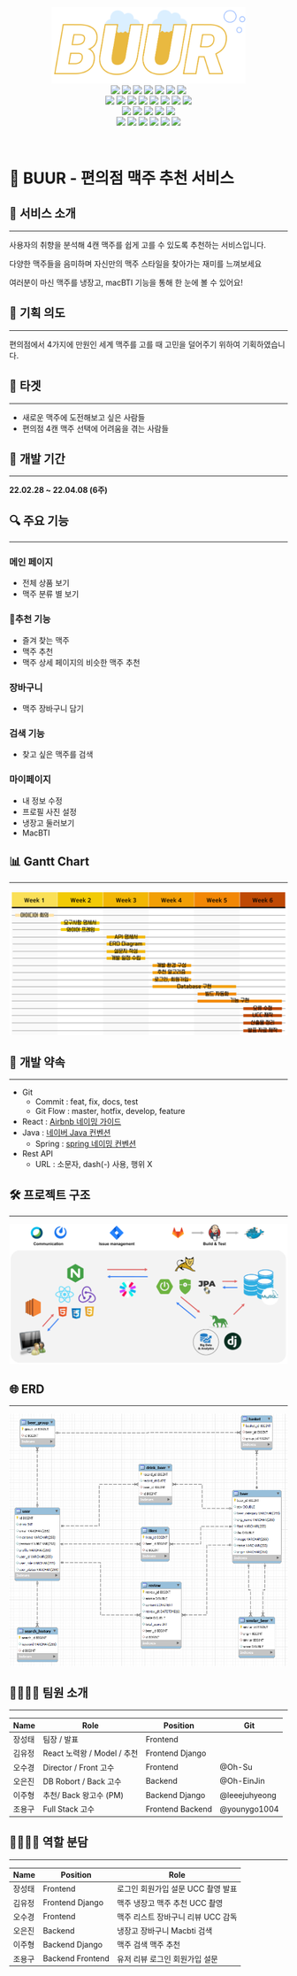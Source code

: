 <div style="text-align: center">
<div>
<img src="./assets/BUUR%20Logo.png" style="width: 350px">
</div>
  <img src="https://img.shields.io/badge/Java-open--jdk--8-007396?style=flat&logo=Java&logoColor=white"/> <img src="https://img.shields.io/badge/Spring%20Boot-2.6.4-6DB33F?style=flat&logo=Spring%20Boot&logoColor=white"/> <img src="https://img.shields.io/badge/Spring%20Security-6DB33F?style=flat&logo=Spring%20Security&logoColor=white"/> <img src="https://img.shields.io/badge/JPA-59666C?style=flat&logo=Hibernate&logoColor=white"/> <img src="https://img.shields.io/badge/MySQL-8.0.28-4479A1?style=flat&logo=MySQL&logoColor=white"/> <img src="https://img.shields.io/badge/Swagger-3.0.0-green?logo=Swagger"/> <img src="https://img.shields.io/badge/Tomcat-red?logo=Apache Tomcat"/> </br> <img src="https://img.shields.io/badge/React-17.0.2-4FC08D?style=flat&logo=React&logoColor=white"/> <img src="https://img.shields.io/badge/Redux-4.1.2-764ABC?style=flat&logo=Redux&logoColor=white"></img> <img src="https://img.shields.io/badge/HTML5-E34F26?style=flat&logo=HTML5&logoColor=white"/> <img src="https://img.shields.io/badge/CSS3-1572B6?style=flat&logo=CSS3&logoColor=white"/> <img src="https://img.shields.io/badge/MUI-5.52-007FFF?style=flat&logo=MUI&logoColor=white"></img> <img src="https://img.shields.io/badge/JavaScript-ES6-F7DF1E?style=flat&logo=JavaScript&logoColor=white"> <img src="https://img.shields.io/badge/Node.js-4.1.2-339933?style=flat&logo=Node.js&logoColor=white"></img> <img src="https://img.shields.io/badge/npm-4.1.2-CB3837?style=flat&logo=npm&logoColor=white"></img> </br> <img src="https://img.shields.io/badge/Python-3.9.5-3776AB?style=flat&logo=Python&logoColor=white"/> <img src="https://img.shields.io/badge/NumPy-1.22.3-013243?style=flat&logo=NumPy&logoColor=white"> <img src="https://img.shields.io/badge/Django-4.0.3-092E20?style=flat&logo=Django&logoColor=white"/> <img src="https://img.shields.io/badge/Pandas-1.4.1-150458?style=flat&logo=Pandas&logoColor=white"> <img src="https://img.shields.io/badge/Gunicorn-499848?style=flat&logo=Gunicorn&logoColor=white"/> </br> <img src="https://img.shields.io/badge/Ubuntu-20.04.3%20LTS-E95420?style=flat&logo=Ubuntu&logoColor=white"/> <img src="https://img.shields.io/badge/NGINX-1.18.0(ubuntu)-009639?style=flat&logo=NGINX&logoColor=white"/> <img src="https://img.shields.io/badge/MatterMost-295092?style=flat&logo=MatterMost&logoColor=white"/> <img src="https://img.shields.io/badge/GitLab-FCA121?style=flat&logo=GitLab&logoColor=white"/> <img src="https://img.shields.io/badge/Jira-0052CC?style=flat&logo=Jira%20Software&logoColor=white"/> <img src="https://img.shields.io/badge/Notion-000000?style=flat&logo=Notion&logoColor=white"/> 

</div>

<img src=""></img>

# 🍻 BUUR - 편의점 맥주 추천 서비스

## 📜 서비스 소개

---

사용자의 취향을 분석해 4캔 맥주를 쉽게 고를 수 있도록 추천하는 서비스입니다.

다양한 맥주들을 음미하며 자신만의 맥주 스타일을 찾아가는 재미를 느껴보세요

여러분이 마신 맥주를 냉장고, macBTI 기능을 통해 한 눈에 볼 수 있어요!

## 📝 기획 의도

---

편의점에서 4가지에 만원인 세계 맥주를 고를 때 고민을 덜어주기 위하여 기획하였습니다.

## 🎯 타겟

---

- 새로운 맥주에 도전해보고 싶은 사람들
- 편의점 4캔 맥주 선택에 어려움을 겪는 사람들

## 📅 개발 기간

---

**22.02.28 ~ 22.04.08 (6주)**

## 🔍 주요 기능

---

### 메인 페이지

- 전체 상품 보기
- 맥주 분류 별 보기

### 🌟추천 기능

- 즐겨 찾는 맥주
- 맥주 추천
- 맥주 상세 페이지의 비슷한 맥주 추천

### 장바구니

- 맥주 장바구니 담기

### 검색 기능

- 찾고 싶은 맥주를 검색

### 마이페이지

- 내 정보 수정
- 프로필 사진 설정
- 냉장고 둘러보기
- MacBTI

## 📊 Gantt Chart

---

![Gantt Chart](./assets/Gantt%20Chart.png)

## 📌 개발 약속

---

- Git
    - Commit : feat, fix, docs, test
    - Git Flow : master, hotfix, develop, feature
- React : [Airbnb 네이밍 가이드](https://github.com/apple77y/javascript/tree/master/react#%EB%AA%85%EB%AA%85%EA%B7%9C%EC%B9%99)
- Java : [네이버 Java 컨벤션](https://naver.github.io/hackday-conventions-java/)
    - Spring : [spring 네이밍 컨벤션](https://cocobi.tistory.com/27)
- Rest API
    - URL : 소문자, dash(-) 사용, 행위 X

## 🛠️ 프로젝트 구조

---

![pjt_struct](./assets/pjt_struct.png)

## 🌐 ERD

---

![erd](./assets/erd.png)

## 👨‍👨‍👧‍👦 팀원 소개

---

| Name | Role | Position | Git |
| --- | --- | --- | --- |
| 장성태 | 팀장 / 발표 | Frontend |  |
| 김유정 | React 노력왕 / Model / 추천 | Frontend Django |  |
| 오수경 | Director / Front 고수 | Frontend | @Oh-Su |
| 오은진 | DB Robort / Back 고수 | Backend | @Oh-EinJin |
| 이주형 | 추천/ Back 왕고수 (PM) | Backend Django | @leeejuhyeong |
| 조용구 | Full Stack 고수 | Frontend Backend | @younygo1004 |

## 👨‍👨‍👧‍👦 역할 분담

---

| Name | Position | Role |
| --- | --- | --- |
| 장성태 | <span class="content front-end">Frontend</span> | <span class="content front-end">로그인</span> <span class="content front-end">회원가입</span> <span class="content front-end">설문</span> <span class="content front-end">UCC 촬영</span>  <span class="content front-end">발표</span> |
| 김유정 | <span class="content front-end">Frontend</span> <span class="content django">Django</span> | <span class="content front-end">맥주</span> <span class="content front-end">냉장고</span> <span class="content django">맥주 추천</span> <span class="content front-end">UCC 촬영</span> |
| 오수경 | <span class="content front-end">Frontend</span> | <span class="content front-end">맥주</span> <span class="content front-end">리스트</span> <span class="content django">장바구니</span> <span class="content front-end">리뷰</span> <span class="content front-end">UCC 감독</span> |
| 오은진 | <span class="content back-end">Backend</span> | <span class="content back-end">냉장고</span> <span class="content back-end">장바구니</span> <span class="content back-end">Macbti</span> <span class="content back-end">검색</span>|
| 이주형 | <span class="content back-end">Backend</span> <span class="content django">Django</span> | <span class="content back-end">맥주</span> <span class="content back-end">검색</span> <span class="content django">맥주 추천</span> |
| 조용구 | <span class="content back-end">Backend</span> <span class="content front-end">Frontend</span> | <span class="content back-end">유저</span> <span class="content back-end">리뷰</span> <span class="content front-end">로그인</span> <span class="content front-end">회원가입</span> <span class="content front-end">설문</span> |

<link rel="stylesheet" type="text/css" href="./style.css" />